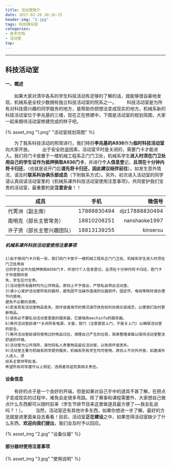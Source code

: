 ```yaml
---
title: 活动室简介
date: 2017-02-26 10:16:25
header-img: "2.jpg"
tags: 科协俱乐部
categories: 
- 技术文档
- 活动室
top:
---
```

***
科技活动室
---
#### 一、概述
&emsp;&emsp;如果大家对清华各系的学生科技活动有足够的了解的话，就能够很自豪地发现，机械系是全校少数拥有独立科技活动室的院系之一。
&emsp;&emsp;科技活动室是为所有对科技感兴趣的同学服务的地方，是帮助你把想法变成现实的地方。机械系新的科技活动室位于李兆基的三楼，现在正在修建中，下图是活动室的规划简图，大家一起来期待活动室修建完成的样子吧。

<!-- more -->

{% asset_img "1.png" "活动室规划简图" %}

&emsp;&emsp;为了我系科技活动的照常进行，我们特将**李兆基的A936**作为**临时科技活动室**向大家开放。
&emsp;&emsp;出于安全防盗因素，活动室平时是关闭的，需要门卡才能进入。我们将门卡放置于一楼机械工程系正门门卫处，机械系学生**进入时须在门卫处用自己的学生证作为抵押换取A936门卡**，并进行**个人信息登**记，**且须在十分钟内将卡归还**，（也就是说开门后**请先将卡归还，因此建议结伴前往**）。如发生意外情况，请及时**联系科协俱乐部成员**（下附联系方式）。另外，初次进入活动室的同学请认真阅读活动室里的《机械系课外科技活动室使用注意事项》，共同爱护我们宝贵的活动室，最重要的是**注意安全**！！

| 成员 |手机 |微信号 |
| ------------------------------------- |:------------------:| ---------------------:|
|代菁洲（副主席） |17888830494 | djz17888830494|
|南哨克（部长主管常务） | 18810208251|nanshaoke1997 |
|许子贤（部长主管兴趣团队）|18813139255 | kinserxu |
##### **机械系课外科技活动室使用注意事项**
```cash
1)由于房间门卡只有一张，我们将门卡放于一楼机械工程系正门门卫处，机械系学生进入时须在门卫处用自
己的学生证作为抵押换取A936门卡，并进行个人信息登记，且须在十分钟内将卡归还。若门卡于外借期间丢
失，学生应付全责。
2)活动室所有器材均为公共物品，原则上不予借出，严禁私自带出活动室。
3)请小心爱护活动室所有的器材，避免因不当操作造成的仪器损坏。固定件、电线等耗材请合理节约使用，
避免不必要的浪费。
4)若发现有活动室物品丢失、损坏或者用尽的情况请尽快告知科协俱乐部成员，以便我们及时更新物品。
5)请务必不要乱动活动室里面的服务器，它是咱系mechinfo的服务器。
6)离开活动室前请**关闭所有电源，关窗，锁门（注意是锁上门，不是关上门）以确保活动室的安全。
7)离开活动室前请将使用过的物品归位，清理自己产生的垃圾，简单整理桌面以保持活动室整洁舒适的环境。
8)活动室为公共场所，请勿将私人贵重物品留在活动室，以免损坏或丢失。
9)活动室主要为机械系同学提供服务，机械系所有学生均可使用，原则上不对外开放，如邀请外人进入，须
经系主管领导批准。
希望所有同学遵守以上规定，违规者将追究其相关责任。
```
#### 设备信息
&emsp;&emsp;有好的点子是一个良好的开端，但是如果对自己手中的道具不甚了解，在把点子变成现实的过程中，难免会走很多弯路。除了赛事和课程需要外，大家想自己做点什么东西都可以随时前来（学生节排节目来这里做道具最方便了~~我会乱说吗？！）。
&emsp;&emsp;当然，活动室还有其他许多东西，如果你想进一步了解，最好的方法就是进里面亲自去看看！目前，活动室**正在建设**之中，如果觉得活动室缺少了什么东西，**欢迎向我们提出**，我们会及时予以回应。 

{% asset_img "2.jpg" "设备仪器" %}

#### 部分器材使用注意事项

{% asset_img "3.jpg" "使用说明" %}

